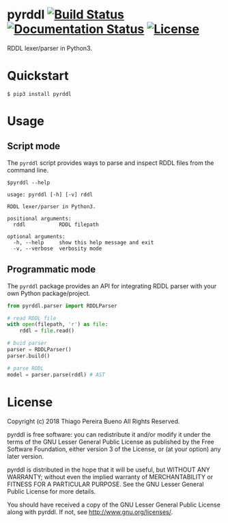 # pyrddl [![Build Status](https://travis-ci.org/thiagopbueno/pyrddl.svg?branch=master)](https://travis-ci.org/thiagopbueno/pyrddl) [![Documentation Status](https://readthedocs.org/projects/pyrddl/badge/?version=latest)](https://pyrddl.readthedocs.io/en/latest/?badge=latest) [![License](https://img.shields.io/aur/license/yaourt.svg)](https://github.com/thiagopbueno/pyrddl/blob/master/LICENSE)

RDDL lexer/parser in Python3.

# Quickstart

```text
$ pip3 install pyrddl
```

# Usage


## Script mode

The ``pyrddl`` script provides ways to parse and inspect RDDL files
from the command line.

```text
$pyrddl --help

usage: pyrddl [-h] [-v] rddl

RDDL lexer/parser in Python3.

positional arguments:
  rddl           RDDL filepath

optional arguments:
  -h, --help     show this help message and exit
  -v, --verbose  verbosity mode
```

## Programmatic mode

The ``pyrddl`` package provides an API for integrating RDDL parser
with your own Python package/project.

```python
from pyrddl.parser import RDDLParser

# read RDDL file
with open(filepath, 'r') as file:
    rddl = file.read()

# buid parser
parser = RDDLParser()
parser.build()

# parse RDDL
model = parser.parse(rddl) # AST
```

# License

Copyright (c) 2018 Thiago Pereira Bueno All Rights Reserved.

pyrddl is free software: you can redistribute it and/or modify it
under the terms of the GNU Lesser General Public License as published by
the Free Software Foundation, either version 3 of the License, or (at
your option) any later version.

pyrddl is distributed in the hope that it will be useful, but
WITHOUT ANY WARRANTY; without even the implied warranty of
MERCHANTABILITY or FITNESS FOR A PARTICULAR PURPOSE. See the GNU Lesser
General Public License for more details.

You should have received a copy of the GNU Lesser General Public License
along with pyrddl. If not, see http://www.gnu.org/licenses/.
